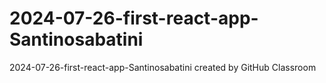 # 2024-07-26-first-react-app-Santinosabatini
2024-07-26-first-react-app-Santinosabatini created by GitHub Classroom
